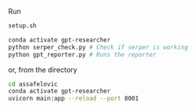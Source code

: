 Run 
```bash
setup.sh
```


```bash
conda activate gpt-researcher
python serper_check.py # Check if serper is working
python gpt_reporter.py # Runs the reporter
```

or, from the directory
```bash
cd assafelovic
conda activate gpt-researcher
uvicorn main:app --reload --port 8001
```